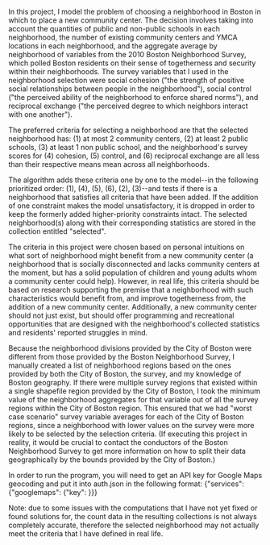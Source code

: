 In this project, I model the problem of choosing a neighborhood in Boston in which to place a new community center. The decision involves taking into account the quantities of public and non-public schools in each neighborhood, the number of existing community centers and YMCA locations in each neighborhood, and the aggregate average by neighborhood of variables from the 2010 Boston Neighborhood Survey, which polled Boston residents on their sense of togetherness and security within their neighborhoods. The survey variables that I used in the neighborhood selection were social cohesion ("the strength of positive social relationships between people in the neighborhood"), social control ("the perceived ability of the neighborhood to enforce shared norms"), and reciprocal exchange ("the perceived degree to which neighbors interact with one another").

The preferred criteria for selecting a neighborhood are that the selected neighborhood has:
(1) at most 2 community centers,
(2) at least 2 public schools,
(3) at least 1 non public school,
and the neighborhood's survey scores for (4) cohesion, (5) control, and (6) reciprocal exchange are all less than their respective means mean across all neighborhoods.

The algorithm adds these criteria one by one to the model--in the following prioritized order: (1), (4), (5), (6), (2), (3)--and tests if there is a neighborhood that satisfies all criteria that have been added. If the addition of one constraint makes the model unsatisfactory, it is dropped in order to keep the formerly added higher-priority constraints intact. The selected neighborhood(s) along with their corresponding statistics are stored in the collection entitled "selected".

The criteria in this project were chosen based on personal intuitions on what sort of neighborhood might benefit from a new community center (a neighborhood that is socially disconnected and lacks community centers at the moment, but has a solid population of children and young adults whom a community center could help). However, in real life, this criteria should be based on research supporting the premise that a neighborhood with such characteristics would benefit from, and improve togetherness from, the addition of a new community center. 
Additionally, a new community center should not just exist, but should offer programming and recreational opportunities that are designed with the neighborhood's collected statistics and residents' reported struggles in mind.

Because the neighborhood divisions provided by the City of Boston were different from those provided by the Boston Neighborhood Survey, I manually created a list of neighborhood regions based on the ones provided by both the City of Boston, the survey, and my knowledge of Boston geography. If there were multiple survey regions that existed within a single shapefile region provided by the City of Boston, I took the minimum value of the neighborhood aggregates for that variable out of all the survey regions within the City of Boston region. This ensured that we had "worst case scenario" survey variable averages for each of the City of Boston regions, since a neighborhood with lower values on the survey were more likely to be selected by the selection criteria. (If executing this project in reality, it would be crucial to contact the conductors of the Boston Neighborhood Survey to get more information on how to split their data geographically by the bounds provided by the City of Boston.)

In order to run the program, you will need to get an API key for Google Maps geocoding and put it into auth.json in the following format:
{"services": {"googlemaps": {"key": <API key>}}}

Note: due to some issues with the computations that I have not yet fixed or found solutions for, the count data in the resulting collections is not always completely accurate, therefore the selected neighborhood may not actually meet the criteria that I have defined in real life.